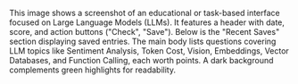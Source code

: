 This image shows a screenshot of an educational or task-based interface focused on Large Language Models (LLMs). It features a header with date, score, and action buttons ("Check", "Save"). Below is the "Recent Saves" section displaying saved entries. The main body lists questions covering LLM topics like Sentiment Analysis, Token Cost, Vision, Embeddings, Vector Databases, and Function Calling, each worth points. A dark background complements green highlights for readability.
